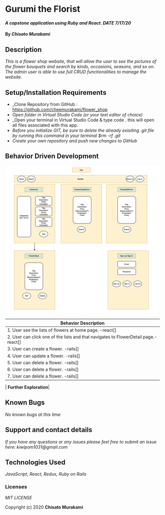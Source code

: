 # **Gurumi the Florist**

#### _A capstone application using Ruby and React. DATE 7/17/20_

#### By _**Chisato Murakami**_

## Description

_This is a flower shop website, that will allow the user to see the pictures of the flower bouquets and search by kinds, occasions, seasons, and so on. The admin user is able to use full CRUD functionalities to manage the website._ 

## Setup/Installation Requirements

* _Clone Repository from GitHub : https://github.com/cheemurakami/flower_shop
* _Open folder in Virtual Studio Code (or your text editor of choice)_
* _Open your terminal in Virtual Studio Code & type code . this will open all files associated with this app. 
* _Before you initialize GIT, be sure to delete the already exisiting .git file by running this command in your terminal $rm -rf .git_
* _Create your own repository and push new changes to GitHub_

## Behavior Driven Development 

![tree](./diagram.png)

|   Behavior Description        |
|-------------------------------|
| 1. User see the lists of flowers at home page. -react[]|
| 2. User can click one of the lists and that navigates to FlowerDetail page.-react[]|
| 3. User can create a flower. -rails[]|
| 4. User can update a flower. -rails[]|
| 5. User can delete a flower. -rails[]|
| 6. User can delete a flower. -rails[]|
| 7. User can delete a flower. -rails[]|


| **Further Exploration**|


## Known Bugs

_No known bugs at this time_

## Support and contact details

_If you have any questions or any issues please feel free to submit an issue here: kiwipom1031@gmail.com_

## Technologies Used

_JavaScript, React, Redux, Ruby on Rails_ 


### Licenses
*MIT LICENSE*

Copyright (c) 2020 **Chisato Murakami**

